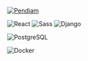 
<!--
**Pendiam/Pendiam** is a ✨ _special_ ✨ repository because its `README.md` (this file) appears on your GitHub profile.

Here are some ideas to get you started:

- 🔭 I’m currently working on ...
- 🌱 I’m currently learning ...
- 👯 I’m looking to collaborate on ...
- 🤔 I’m looking for help with ...
- 💬 Ask me about ...
- 📫 How to reach me: ...
- 😄 Pronouns: ...
- ⚡ Fun fact: ...
-->
[![Pendiam](https://img.shields.io/github/followers/Pendiam?label=follow&style=social)](https://github.com/Pendiam)

![React](https://img.shields.io/badge/-React-333333?style=plastic&color=white&logo=React)
![Sass](https://img.shields.io/badge/-Sass-333333?style=plastic&color=white&logo=Sass)
![Django](https://img.shields.io/badge/-Django-333333?style=plastic?logoColor=violet&color=white&logo=Django)

![PostgreSQL](https://img.shields.io/badge/-PostgreSQL-333333?style=plastic&color=white&logo=PostgreSQL) 

![Docker](https://img.shields.io/badge/-Docker-333333?logoColor=violet?style=plastic&color=white&logo=Docker) 
